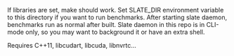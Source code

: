 If libraries are set, make should work. Set SLATE_DIR environment variable to this directory if you want to run benchmarks.
After starting slate daemon, benchmarks run as normal after built. Slate daemon in this repo is in CLI-mode only, so you 
may want to background it or have an extra shell.

Requires C++11, libcudart, libcuda, libnvrtc...
